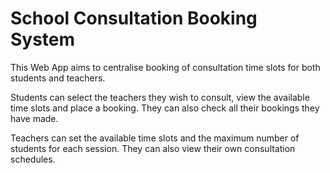 # School Consultation Booking System
This Web App aims to centralise booking of consultation time slots for both students and teachers.

Students can select the teachers they wish to consult, view the available time slots and place a booking. They can also check all their bookings they have made.

Teachers can set the available time slots and the maximum number of students for each session. They can also view their own consultation schedules.
